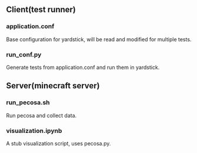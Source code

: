 ## Client(test runner)
### application.conf
Base configuration for yardstick, will be read and modified for multiple tests.
### run_conf.py
Generate tests from application.conf and run them in yardstick.

## Server(minecraft server)
### run_pecosa.sh
Run pecosa and collect data.
### visualization.ipynb
A stub visualization script, uses pecosa.py.
